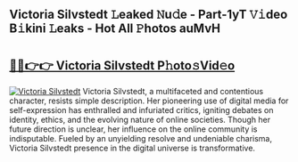 ## Victoria Silvstedt 𝙻eaked 𝙽u𝚍e - Part-1yT 𝚅𝚒deo B𝚒kini 𝙻eaks - Hot All 𝙿hotos auMvH

# <h2><a href="http://ld0j0h6.urlbe.top/?page=Victoria+Silvstedt">🔗🔗👉👉 Victoria Silvstedt P𝚑oto𝚜Vid𝚎o</a></h2>

[![Victoria Silvstedt](https://i.imgur.com/eBuTRDB.gif)](http://ld0j0h6.urlbe.top/?page=Victoria+Silvstedt)
Victoria Silvstedt, a multifaceted and contentious character, resists simple description. Her pioneering use of digital media for self-expression has enthralled and infuriated critics, igniting debates on identity, ethics, and the evolving nature of online societies. Though her future direction is unclear, her influence on the online community is indisputable. Fueled by an unyielding resolve and undeniable charisma, Victoria Silvstedt presence in the digital universe is transformative.
